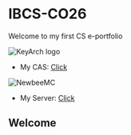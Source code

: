 # IBCS-CO26

Welcome to my first CS e-portfolio


![KeyArch logo](https://github.com/user-attachments/assets/6bb6f69f-aa37-40a6-bf50-37254fa30ca6)
- My CAS: [Click](keycas.cn)
<img src="https://www.newbeemc.online/static/upload/image/20230810/1691602469276114.png" alt="NewbeeMC">

- My Server: [Click](newbeemc.online)



## Welcome
